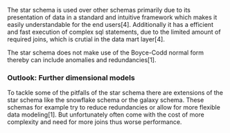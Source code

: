 The star schema is used over other schemas primarily due to its presentation of data in a standard and intuitive framework which makes it easily understandable for the end users[4]. Additionally it has a efficient and fast execution of complex sql statements, due to the limited amount of required joins, which is crutial in the data mart layer[4]. 

The star schema does not make use of the Boyce-Codd normal form thereby can include anomalies and redundancies[1].

### Outlook: Further dimensional models
To tackle some of the pitfalls of the star schema there are extensions of the star schema like the snowflake schema or the galaxy schema.
These schemas for example try to reduce redundancies or allow for more flexible data modeling[1]. But unfortunately often come with the cost of more complexity and need for more joins thus worse performance.